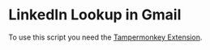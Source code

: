 # LinkedIn Lookup in Gmail

To use this script you need the [Tampermonkey Extension](https://chrome.google.com/webstore/detail/tampermonkey/dhdgffkkebhmkfjojejmpbldmpobfkfo).
